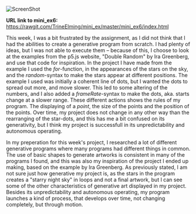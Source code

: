 ![ScreenShot](https://github.com/TrineElming/mini_ex/blob/master/mini_ex6/starrynight.jpg)



**URL link to mini_ex6:**
https://rawgit.com/TrineElming/mini_ex/master/mini_ex6/index.html



This week, I was a bit frustrated by the assignment, as I did not think that I had the abilities to create a generative program from scratch. I had plenty of ideas, but I was not able to execute them – because of this, I choose to look at the examples from the p5.js website, "Double Random" by Ira Greenberg, and use that code for inspiration. 
In the project I have made from the example I used the *for*-function, in the appearances of the stars on the sky, and the *random*-syntax to make the stars appear at different positions. The example I used was initially a coherent line of dots, but I wanted the dots to spread out more, and move slower. This led to some altering of the numbers, and I also added a *frameRate*-syntax to make the dots, aka. starts change at a slower range. These different actions shows the rules of my program. The displaying of a *point*, the size of the points and the position of the points. 
Over time, my project does not change in any other way than the rearranging of the star-dots, and this has me a bit confused on its generativity, but I think my project is successfull in its unpredictability and autonomous operating.

In my preperation for this week's project, I researched a lot of different generative programs where many programs had different things in common. The use of basic shapes to generate artworks is consistent in many of the programs I found, and this was also my inspiration of the project I ended up making, based on the example by Ira Greenberg. As previously stated, I am not sure just how generative my project is, as the stars in the program creates a "starry night sky" in loops and not a final artwork, but I can see some of the other characteristics of generative art displayed in my project. Besides its unpredictability and autonomous operating, my program launches a kind of process, that develops over time, not changing completely, but through motion.
